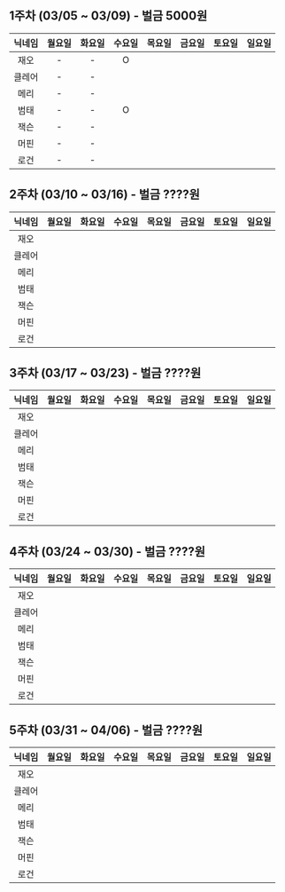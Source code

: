 ## 1주차 (03/05 ~ 03/09) - 벌금 5000원

|닉네임|월요일|화요일|수요일|목요일|금요일|토요일|일요일|
|:---:|:---:|:---:|:---:|:---:|:---:|:---:|:---:|
| 재오  | -  | -  | O  |   |   |   |   |
| 클레어  | -  | -  |   |   |   |   |   |
| 메리  | -  | -  |   |   |   |   |   |
| 범태  | -  | -  | O  |   |   |   |   |
| 잭슨  | -  | -  |   |   |   |   |   |
| 머핀  | -  | -  |   |   |   |   |   |
| 로건  | -  | -  |   |   |   |   |   |

## 2주차 (03/10 ~ 03/16) - 벌금 ????원

|닉네임|월요일|화요일|수요일|목요일|금요일|토요일|일요일|
|:---:|:---:|:---:|:---:|:---:|:---:|:---:|:---:|
| 재오  |   |   |   |   |   |   |   |
| 클레어  |   |   |   |   |   |   |   |
| 메리  |   |   |   |   |   |   |   |
| 범태  |   |   |   |   |   |   |   |
| 잭슨  |   |   |   |   |   |   |   |
| 머핀  |   |   |   |   |   |   |   |
| 로건  |   |   |   |   |   |   |   |

## 3주차 (03/17 ~ 03/23) - 벌금 ????원

|닉네임|월요일|화요일|수요일|목요일|금요일|토요일|일요일|
|:---:|:---:|:---:|:---:|:---:|:---:|:---:|:---:|
| 재오  |   |   |   |   |   |   |   |
| 클레어  |   |   |   |   |   |   |   |
| 메리  |   |   |   |   |   |   |   |
| 범태  |   |   |   |   |   |   |   |
| 잭슨  |   |   |   |   |   |   |   |
| 머핀  |   |   |   |   |   |   |   |
| 로건  |   |   |   |   |   |   |   |

## 4주차 (03/24 ~ 03/30) - 벌금 ????원

|닉네임|월요일|화요일|수요일|목요일|금요일|토요일|일요일|
|:---:|:---:|:---:|:---:|:---:|:---:|:---:|:---:|
| 재오  |   |   |   |   |   |   |   |
| 클레어  |   |   |   |   |   |   |   |
| 메리  |   |   |   |   |   |   |   |
| 범태  |   |   |   |   |   |   |   |
| 잭슨  |   |   |   |   |   |   |   |
| 머핀  |   |   |   |   |   |   |   |
| 로건  |   |   |   |   |   |   |   |

## 5주차 (03/31 ~ 04/06) - 벌금 ????원

|닉네임|월요일|화요일|수요일|목요일|금요일|토요일|일요일|
|:---:|:---:|:---:|:---:|:---:|:---:|:---:|:---:|
| 재오  |   |   |   |   |   |   |   |
| 클레어  |   |   |   |   |   |   |   |
| 메리  |   |   |   |   |   |   |   |
| 범태  |   |   |   |   |   |   |   |
| 잭슨  |   |   |   |   |   |   |   |
| 머핀  |   |   |   |   |   |   |   |
| 로건  |   |   |   |   |   |   |   |